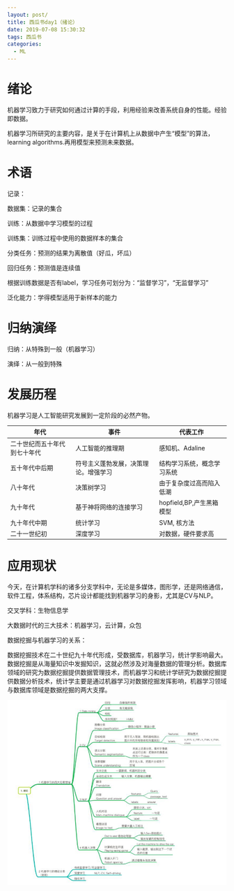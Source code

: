 ```yaml
---
layout: post/
title: 西瓜书day1（绪论）
date: 2019-07-08 15:30:32
tags: 西瓜书
categories:
  - ML
---
```


# 绪论
机器学习致力于研究如何通过计算的手段，利用经验来改善系统自身的性能。经验即数据。

机器学习所研究的主要内容，是关于在计算机上从数据中产生“模型”的算法，learning algorithms.再用模型来预测未来数据。
# 术语
记录：

数据集：记录的集合

训练：从数据中学习模型的过程

训练集：训练过程中使用的数据样本的集合

分类任务：预测的结果为离散值（好瓜，坏瓜）

回归任务：预测值是连续值

根据训练数据是否有label，学习任务可划分为：“监督学习”，“无监督学习”

泛化能力：学得模型适用于新样本的能力

# 归纳演绎
归纳：从特殊到一般（机器学习）

演绎：从一般到特殊

# 发展历程
机器学习是人工智能研究发展到一定阶段的必然产物。


| 年代 |事件 | 代表工作|
| ------ | ------ | ------ |
| 二十世纪而五十年代到七十年代 | 人工智能的推理期 | 感知机、Adaline |
| 五十年代中后期 | 符号主义蓬勃发展，决策理论。增强学习 | 结构学习系统，概念学习系统 |
| 八十年代 | 决策树学习 | 由于复杂度过高而陷入低潮 |
| 九十年代 | 基于神将网络的连接学习 | hopfield,BP,产生黑箱模型 |
| 九十年代中期 | 统计学习 | SVM, 核方法 |
| 二十一世纪初 | 深度学习 | 对数据，硬件要求高 |

# 应用现状
今天，在计算机学科的诸多分支学科中，无论是多媒体，图形学，还是网络通信，软件工程，体系结构，芯片设计都能找到机器学习的身影，尤其是CV与NLP。

交叉学科：生物信息学

大数据时代的三大技术：机器学习，云计算，众包

数据挖掘与机器学习的关系：

数据挖掘技术在二十世纪九十年代形成，受数据库，机器学习，统计学影响最大。数据挖掘是从海量知识中发掘知识，这就必然涉及对海量数据的管理分析。数据库领域的研究为数据挖掘提供数据管理技术，而机器学习和统计学研究为数据挖掘提供数据分析技术，统计学主要是通过机器学习对数据挖掘发挥影响，机器学习领域与数据库领域是数据挖掘的两大支撑。

![](/西瓜书day1/1.jpg)
